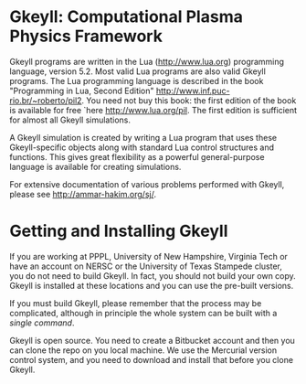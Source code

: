 # Gkeyll: Computational Plasma Physics Framework

Gkeyll programs are written in the Lua (http://www.lua.org)
programming language, version 5.2. Most valid Lua programs are also
valid Gkeyll programs. The Lua programming language is
described in the book "Programming in Lua, Second Edition"
http://www.inf.puc-rio.br/~roberto/pil2. You need not buy this
book: the first edition of the book is available for free `here
http://www.lua.org/pil. The first edition is sufficient for almost
all Gkeyll simulations.

A Gkeyll simulation is created by writing a Lua program that
uses these Gkeyll-specific objects along with standard Lua control
structures and functions. This gives great flexibility as a powerful
general-purpose language is available for creating simulations.

For extensive documentation of various problems performed with Gkeyll, please see http://ammar-hakim.org/sj/.

# Getting and Installing Gkeyll

If you are working at PPPL, University of New Hampshire, Virginia Tech or have an account on NERSC or the University of Texas Stampede cluster, you do not need to build Gkeyll. In fact, you should not build your own copy. Gkeyll is installed at these locations and you can use the pre-built versions.

If you must build Gkeyll, please remember that the process may be complicated, although in principle the whole system can be built with a *single command*.

Gkeyll is open source. You need to create a Bitbucket account and then you can clone the repo on you local machine. We use the Mercurial version control system, and you need to download and install that before you clone Gkeyll.
